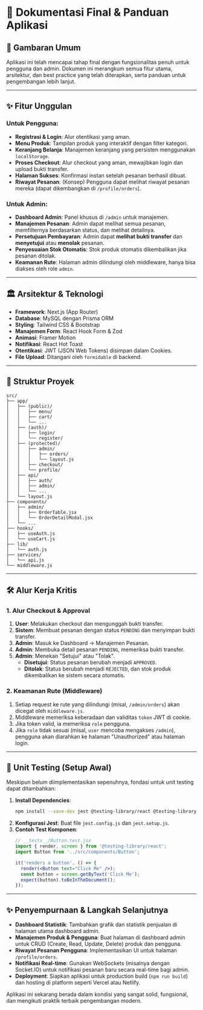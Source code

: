# 🚀 **Dokumentasi Final & Panduan Aplikasi**

## 🎯 **Gambaran Umum**
Aplikasi ini telah mencapai tahap final dengan fungsionalitas penuh untuk pengguna dan admin. Dokumen ini merangkum semua fitur utama, arsitektur, dan best practice yang telah diterapkan, serta panduan untuk pengembangan lebih lanjut.

---

## ✨ **Fitur Unggulan**

### Untuk Pengguna:
- **Registrasi & Login**: Alur otentikasi yang aman.
- **Menu Produk**: Tampilan produk yang interaktif dengan filter kategori.
- **Keranjang Belanja**: Manajemen keranjang yang persisten menggunakan `localStorage`.
- **Proses Checkout**: Alur checkout yang aman, mewajibkan login dan upload bukti transfer.
- **Halaman Sukses**: Konfirmasi instan setelah pesanan berhasil dibuat.
- **Riwayat Pesanan**: (Konsep) Pengguna dapat melihat riwayat pesanan mereka (dapat dikembangkan di `/profile/orders`).

### Untuk Admin:
- **Dashboard Admin**: Panel khusus di `/admin` untuk manajemen.
- **Manajemen Pesanan**: Admin dapat melihat semua pesanan, memfilternya berdasarkan status, dan melihat detailnya.
- **Persetujuan Pembayaran**: Admin dapat **melihat bukti transfer** dan **menyetujui** atau **menolak** pesanan.
- **Penyesuaian Stok Otomatis**: Stok produk otomatis dikembalikan jika pesanan ditolak.
- **Keamanan Rute**: Halaman admin dilindungi oleh middleware, hanya bisa diakses oleh role `admin`.

---

## 🏛️ **Arsitektur & Teknologi**

- **Framework**: Next.js (App Router)
- **Database**: MySQL dengan Prisma ORM
- **Styling**: Tailwind CSS & Bootstrap
- **Manajemen Form**: React Hook Form & Zod
- **Animasi**: Framer Motion
- **Notifikasi**: React Hot Toast
- **Otentikasi**: JWT (JSON Web Tokens) disimpan dalam Cookies.
- **File Upload**: Ditangani oleh `formidable` di backend.

---

## 📁 **Struktur Proyek**

```
src/
├── app/
│   ├── (public)/
│   │   ├── menu/
│   │   ├── cart/
│   │   └── ...
│   ├── (auth)/
│   │   ├── login/
│   │   └── register/
│   ├── (protected)/
│   │   ├── admin/
│   │   │   ├── orders/
│   │   │   └── layout.js
│   │   ├── checkout/
│   │   └── profile/
│   ├── api/
│   │   ├── auth/
│   │   ├── admin/
│   │   └── ...
│   └── layout.js
├── components/
│   ├── admin/
│   │   ├── OrderTable.jsx
│   │   └── OrderDetailModal.jsx
│   └── ...
├── hooks/
│   ├── useAuth.js
│   └── useCart.js
├── lib/
│   └── auth.js
├── services/
│   └── api.js
└── middleware.js
```

---

## 🛠️ **Alur Kerja Kritis**

### 1. **Alur Checkout & Approval**
1.  **User**: Melakukan checkout dan mengunggah bukti transfer.
2.  **Sistem**: Membuat pesanan dengan status `PENDING` dan menyimpan bukti transfer.
3.  **Admin**: Masuk ke Dashboard -> Manajemen Pesanan.
4.  **Admin**: Membuka detail pesanan `PENDING`, memeriksa bukti transfer.
5.  **Admin**: Menekan "Setujui" atau "Tolak".
    - **Disetujui**: Status pesanan berubah menjadi `APPROVED`.
    - **Ditolak**: Status berubah menjadi `REJECTED`, dan stok produk dikembalikan ke sistem secara otomatis.

### 2. **Keamanan Rute (Middleware)**
1.  Setiap request ke rute yang dilindungi (misal, `/admin/orders`) akan dicegat oleh `middleware.js`.
2.  Middleware memeriksa keberadaan dan validitas `token` JWT di cookie.
3.  Jika token valid, ia memeriksa `role` pengguna.
4.  Jika `role` tidak sesuai (misal, `user` mencoba mengakses `/admin`), pengguna akan diarahkan ke halaman "Unauthorized" atau halaman login.

---

## 🧪 **Unit Testing (Setup Awal)**

Meskipun belum diimplementasikan sepenuhnya, fondasi untuk unit testing dapat ditambahkan:

1.  **Install Dependencies**:
    ```bash
    npm install --save-dev jest @testing-library/react @testing-library/jest-dom jest-environment-jsdom
    ```
2.  **Konfigurasi Jest**: Buat file `jest.config.js` dan `jest.setup.js`.
3.  **Contoh Test Komponen**:
    ```jsx
    // __tests__/Button.test.jsx
    import { render, screen } from '@testing-library/react';
    import Button from '../src/components/Button';

    it('renders a button', () => {
      render(<Button text="Click Me" />);
      const button = screen.getByText('Click Me');
      expect(button).toBeInTheDocument();
    });
    ```

---

## ✨ **Penyempurnaan & Langkah Selanjutnya**

- **Dashboard Statistik**: Tambahkan grafik dan statistik penjualan di halaman utama dashboard admin.
- **Manajemen Produk & Pengguna**: Buat halaman di dashboard admin untuk CRUD (Create, Read, Update, Delete) produk dan pengguna.
- **Riwayat Pesanan Pengguna**: Implementasikan UI untuk halaman `/profile/orders`.
- **Notifikasi Real-time**: Gunakan WebSockets (misalnya dengan Socket.IO) untuk notifikasi pesanan baru secara real-time bagi admin.
- **Deployment**: Siapkan aplikasi untuk production build (`npm run build`) dan hosting di platform seperti Vercel atau Netlify.

Aplikasi ini sekarang berada dalam kondisi yang sangat solid, fungsional, dan mengikuti praktik terbaik pengembangan modern. 